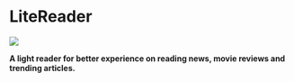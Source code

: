 # LiteReader

![](https://travis-ci.org/Mindjet/LiteReader.svg?branch=dev)

**A light reader for better experience on reading news, movie reviews and trending articles.**